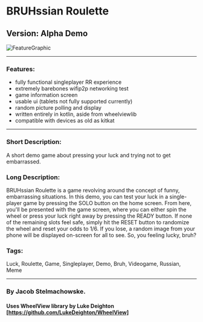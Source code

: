 # BRUHssian Roulette
## Version: Alpha Demo

![FeatureGraphic](https://bitbucket.org/stealmyhousekey/bruhssianroulette/src/master/Graphics/feature_graphic.png)

---

### Features:
 - fully functional singleplayer RR experience
 - extremely barebones wifip2p networking test
 - game information screen
 - usable ui (tablets not fully supported currently)
 - random picture polling and display
 - written entirely in kotlin, aside from wheelviewlib
 - compatible with devices as old as kitkat
 
---

### Short Description:
A short demo game about pressing your luck and trying not to get embarrassed.

### Long Description:
BRUHssian Roulette is a game revolving around the concept of funny, embarrassing situations. 
In this demo, you can test your luck in a single-player game by pressing the SOLO button on the home screen.
From here, you'll be presented with the game screen, where you can either spin the wheel or press your luck right away by pressing the READY button.
If none of the remaining slots feel safe, simply hit the RESET button to randomize the wheel and reset your odds to 1/6.
If you lose, a random image from your phone will be displayed on-screen for all to see.
So, you feeling lucky, bruh?

### Tags:
Luck, Roulette, Game, Singleplayer, Demo, Bruh, Videogame, Russian, Meme

---

### By Jacob Stelmachowske.  
 
#### Uses WheelView library by Luke Deighton [https://github.com/LukeDeighton/WheelView]
